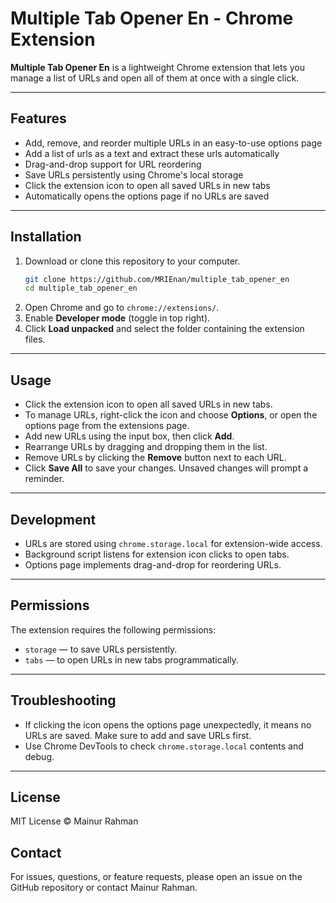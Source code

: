 # Multiple Tab Opener En - Chrome Extension

**Multiple Tab Opener En** is a lightweight Chrome extension that lets you manage a list of URLs and open all of them at once with a single click.

---

## Features

- Add, remove, and reorder multiple URLs in an easy-to-use options page
- Add a list of urls as a text and extract these urls automatically
- Drag-and-drop support for URL reordering  
- Save URLs persistently using Chrome's local storage  
- Click the extension icon to open all saved URLs in new tabs  
- Automatically opens the options page if no URLs are saved  

---

## Installation

1. Download or clone this repository to your computer.  
    ```bash
    git clone https://github.com/MRIEnan/multiple_tab_opener_en
    cd multiple_tab_opener_en
    ```
2. Open Chrome and go to `chrome://extensions/`.  
3. Enable **Developer mode** (toggle in top right).  
4. Click **Load unpacked** and select the folder containing the extension files.  

---

## Usage

- Click the extension icon to open all saved URLs in new tabs.  
- To manage URLs, right-click the icon and choose **Options**, or open the options page from the extensions page.  
- Add new URLs using the input box, then click **Add**.  
- Rearrange URLs by dragging and dropping them in the list.  
- Remove URLs by clicking the **Remove** button next to each URL.  
- Click **Save All** to save your changes. Unsaved changes will prompt a reminder.  

---

## Development

- URLs are stored using `chrome.storage.local` for extension-wide access.  
- Background script listens for extension icon clicks to open tabs.  
- Options page implements drag-and-drop for reordering URLs.  

---

## Permissions

The extension requires the following permissions:  

- `storage` — to save URLs persistently.  
- `tabs` — to open URLs in new tabs programmatically.  

---

## Troubleshooting

- If clicking the icon opens the options page unexpectedly, it means no URLs are saved. Make sure to add and save URLs first.  
- Use Chrome DevTools to check `chrome.storage.local` contents and debug.  

---
## License
MIT License © Mainur Rahman

## Contact
For issues, questions, or feature requests, please open an issue on the GitHub repository or contact Mainur Rahman.